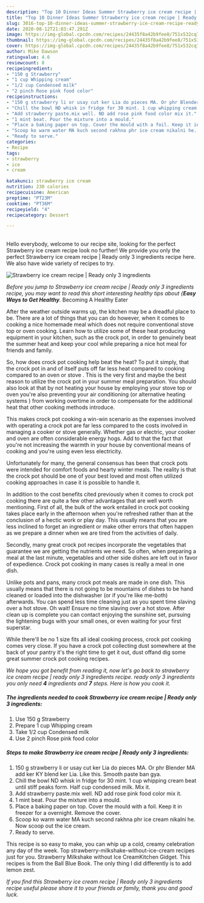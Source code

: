 ```yaml
---
description: "Top 10 Dinner Ideas Summer Strawberry ice cream recipe | Ready only 3 ingredients"
title: "Top 10 Dinner Ideas Summer Strawberry ice cream recipe | Ready only 3 ingredients"
slug: 3016-top-10-dinner-ideas-summer-strawberry-ice-cream-recipe-ready-only-3-ingredients
date: 2020-08-12T21:03:47.291Z
image: https://img-global.cpcdn.com/recipes/24435f8a42b9fee8/751x532cq70/strawberry-ice-cream-recipe-ready-only-3-ingredients-recipe-main-photo.jpg
thumbnail: https://img-global.cpcdn.com/recipes/24435f8a42b9fee8/751x532cq70/strawberry-ice-cream-recipe-ready-only-3-ingredients-recipe-main-photo.jpg
cover: https://img-global.cpcdn.com/recipes/24435f8a42b9fee8/751x532cq70/strawberry-ice-cream-recipe-ready-only-3-ingredients-recipe-main-photo.jpg
author: Mike Dawson
ratingvalue: 4.6
reviewcount: 8
recipeingredient:
- "150 g Strawberry"
- "1 cup Whipping cream"
- "1/2 cup Condensed milk"
- "2 pinch Rose pink food color"
recipeinstructions:
- "150 g strawberry li or usay cut ker Lia do pieces MA. Or phr Blender MA add ker KY blend ker Lia. Like this. Smooth paste ban gya."
- "Chill the bowl ND whisk in fridge for 30 mint. 1 cup whipping cream beat until stiff peaks form. Half cup condensed milk. Mix it."
- "Add strawberry paste.mix well. ND add rose pink food color mix it."
- "1 mint beat. Pour the mixture into a mould."
- "Place a baking paper on top. Cover the mould with a foil. Keep it in freezer for a overnight. Remove the cover."
- "Scoop ko warm water MA kuch second rakhna phr ice cream nikalni he. Now scoop out the ice cream."
- "Ready to serve."
categories:
- Recipe
tags:
- strawberry
- ice
- cream

katakunci: strawberry ice cream 
nutrition: 230 calories
recipecuisine: American
preptime: "PT23M"
cooktime: "PT36M"
recipeyield: "4"
recipecategory: Dessert

---
```

<br>
Hello everybody, welcome to our recipe site, looking for the perfect Strawberry ice cream recipe  look no further! We provide you only the perfect Strawberry ice cream recipe | Ready only 3 ingredients recipe here. We also have wide variety of recipes to try.
<br>


![Strawberry ice cream recipe | Ready only 3 ingredients](https://img-global.cpcdn.com/recipes/24435f8a42b9fee8/751x532cq70/strawberry-ice-cream-recipe-ready-only-3-ingredients-recipe-main-photo.jpg)

<i>Before you jump to Strawberry ice cream recipe | Ready only 3 ingredients recipe, you may want to read this short interesting healthy tips about {<strong>Easy Ways to Get Healthy</strong>.</i>
Becoming A Healthy Eater


After the weather outside warms up, the kitchen may be a dreadful place to be. There are a lot of things that you can do however, when it comes to cooking a nice homemade meal which does not require conventional stove top or oven cooking. Learn how to utilize some of these heat producing equipment in your kitchen, such as the crock pot, in order to genuinely beat the summer heat and keep your cool while preparing a nice hot meal for friends and family.

So, how does crock pot cooking help beat the heat? To put it simply, that the crock pot in and of itself puts off far less heat compared to cooking compared to an oven or stove . This is the very first and maybe the best reason to utilize the crock pot in your summer meal preparation. You should also look at that by not heating your house by employing your stove top or oven you're also preventing your air conditioning (or alternative heating systems ) from working overtime in order to compensate for the additional heat that other cooking methods introduce.

This makes crock pot cooking a win-win scenario as the expenses involved with operating a crock pot are far less compared to the costs involved in managing a cooker or stove generally. Whether gas or electric, your cooker and oven are often considerable energy hogs. Add to that the fact that you're not increasing the warmth in your house by conventional means of cooking and you're using even less electricity.

Unfortunately for many, the general consensus has been that crock pots were intended for comfort foods and hearty winter meals.  The reality is that the crock pot should be one of your best loved and most often utilized cooking approaches in case it is possible to handle it.  



In addition to the cost benefits cited previously when it comes to crock pot cooking there are quite a few other advantages that are well worth mentioning. First of all, the bulk of the work entailed in crock pot cooking takes place early in the afternoon when you're refreshed rather than at the conclusion of a hectic work or play day. This usually means that you are less inclined to forget an ingredient or make other errors that often happen as we prepare a dinner when we are tired from the activities of daily.

Secondly, many great crock pot recipes incorporate the vegetables that guarantee we are getting the nutrients we need. So often, when preparing a meal at the last minute, vegetables and other side dishes are left out in favor of expedience. Crock pot cooking in many cases is really a meal in one dish.

 Unlike pots and pans, many crock pot meals are made in one dish. This usually means that there is not going to be mountains of dishes to be hand cleaned or loaded into the dishwasher (or if you're like me-both) afterwards. You can spend less time cleaning just as you spent time slaving over a hot stove. Oh wait! Ensure no time slaving over a hot stove. After clean up is complete you can contact enjoying the sunshine set, pursuing the lightening bugs with your small ones, or even waiting for your first superstar.

While there'll be no 1 size fits all ideal cooking process, crock pot cooking comes very close. If you have a crock pot collecting dust somewhere at the back of your pantry it's the right time to get it out, dust offand dig some great summer crock pot cooking recipes.


<i>We hope you got benefit from reading it, now let's go back to strawberry ice cream recipe | ready only 3 ingredients recipe.  ready only 3 ingredients you only need <strong>4</strong> ingredients and <strong>7</strong> steps. Here is how you cook it.
</i>

##### The ingredients needed to cook Strawberry ice cream recipe | Ready only 3 ingredients:

1. Use 150 g Strawberry
1. Prepare 1 cup Whipping cream
1. Take 1/2 cup Condensed milk
1. Use 2 pinch Rose pink food color


##### Steps to make Strawberry ice cream recipe | Ready only 3 ingredients:

1. 150 g strawberry li or usay cut ker Lia do pieces MA. Or phr Blender MA add ker KY blend ker Lia. Like this. Smooth paste ban gya.
1. Chill the bowl ND whisk in fridge for 30 mint. 1 cup whipping cream beat until stiff peaks form. Half cup condensed milk. Mix it.
1. Add strawberry paste.mix well. ND add rose pink food color mix it.
1. 1 mint beat. Pour the mixture into a mould.
1. Place a baking paper on top. Cover the mould with a foil. Keep it in freezer for a overnight. Remove the cover.
1. Scoop ko warm water MA kuch second rakhna phr ice cream nikalni he. Now scoop out the ice cream.
1. Ready to serve.


This recipe is so easy to make, you can whip up a cold, creamy celebration any day of the week. Top strawberry-milkshake-without-ice-cream recipes just for you. Strawberry Milkshake without Ice CreamKitchen Gidget. This recipes is from the Ball Blue Book. The only thing I did differently is to add lemon zest. 

<i>If you find this Strawberry ice cream recipe | Ready only 3 ingredients recipe useful please share it to your friends or family, thank you and good luck.</i>
